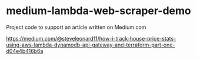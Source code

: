# medium-lambda-web-scraper-demo
Project code to support an article written on Medium.com

https://medium.com/@steveleonard11/how-i-track-house-price-stats-using-aws-lambda-dynamodb-api-gateway-and-terraform-part-one-d04e4b416b6a
